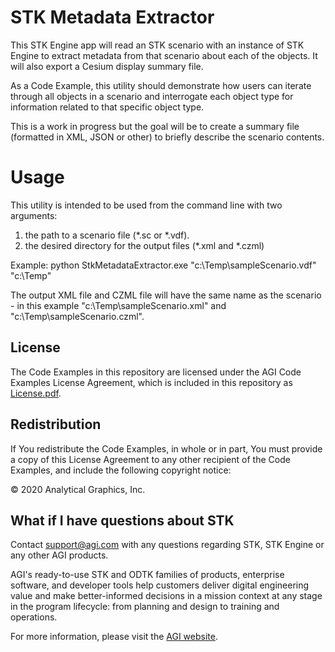# STK Metadata Extractor

This STK Engine app will read an STK scenario with an instance of STK Engine to extract metadata from that scenario about each of the objects. It will also export a Cesium display summary file.

As a Code Example, this utility should demonstrate how users can iterate through all objects in a scenario and interrogate each object type for information related to that specific object type.

This is a work in progress but the goal will be to create a summary file (formatted in XML, JSON or other) to briefly describe the scenario contents.

# Usage

This utility is intended to be used from the command line with two arguments: 
1. the path to a scenario file (*.sc or *.vdf).
2. the desired directory for the output files (*.xml and *.czml)

Example:
python StkMetadataExtractor.exe "c:\Temp\sampleScenario.vdf" "c:\Temp"

The output XML file and CZML file will have the same name as the scenario - in this example "c:\Temp\sampleScenario.xml" and "c:\Temp\sampleScenario.czml".



## License

The Code Examples in this repository are licensed under the AGI Code Examples License Agreement, which is included in this repository as [License.pdf](License.pdf).

## Redistribution
If You redistribute the Code Examples, in whole or in part, You must provide a copy of this License Agreement to any other recipient of the Code Examples, and include the following copyright notice: 

© 2020 Analytical Graphics, Inc.

## What if I have questions about STK

Contact support@agi.com with any questions regarding STK, STK Engine or any other AGI products.

AGI's ready-to-use STK and ODTK families of products, enterprise software, and developer tools help customers deliver digital engineering value and make better-informed decisions in a mission context at any stage in the program lifecycle: from planning and design to training and operations.  

For more information, please visit the [AGI website](https://www.agi.com "AGI's Homepage"). 
